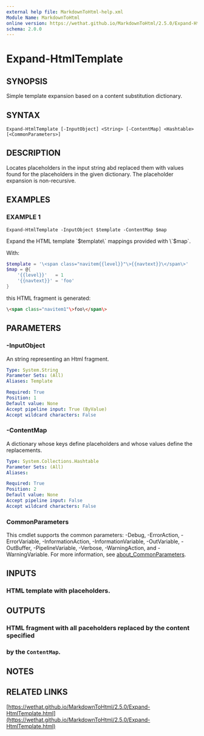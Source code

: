 ```yaml
---
external help file: MarkdownToHtml-help.xml
Module Name: MarkdownToHtml
online version: https://wethat.github.io/MarkdownToHtml/2.5.0/Expand-HtmlTemplate.html
schema: 2.0.0
---
```


# Expand-HtmlTemplate

## SYNOPSIS
Simple template expansion based on a content substitution dictionary.

## SYNTAX

```
Expand-HtmlTemplate [-InputObject] <String> [-ContentMap] <Hashtable> [<CommonParameters>]
```

## DESCRIPTION
Locates placeholders in the input string abd replaced them
with values found for the placeholders in the given dictionary.
The placeholder
expansion is non-recursive.

## EXAMPLES

### EXAMPLE 1
```
Expand-HtmlTemplate -InputObject $template -ContentMap $map
```

Expand the HTML template \`$template\` mappings provided with \`$map\`.

With:

~~~ PowerShell
$template = '\<span class="navitem{{level}}"\>{{navtext}}\</span\>'
$map = @{
    '{{level}}'   = 1
    '{{navtext}}' = 'foo'
}
~~~

this HTML fragment is generated:

~~~ html
\<span class="navitem1"\>foo\</span\>
~~~

## PARAMETERS

### -InputObject
An string representing an Html fragment.

```yaml
Type: System.String
Parameter Sets: (All)
Aliases: Template

Required: True
Position: 1
Default value: None
Accept pipeline input: True (ByValue)
Accept wildcard characters: False
```

### -ContentMap
A dictionary whose keys define placeholders and whose values define the
replacements.

```yaml
Type: System.Collections.Hashtable
Parameter Sets: (All)
Aliases:

Required: True
Position: 2
Default value: None
Accept pipeline input: False
Accept wildcard characters: False
```

### CommonParameters
This cmdlet supports the common parameters: -Debug, -ErrorAction, -ErrorVariable, -InformationAction, -InformationVariable, -OutVariable, -OutBuffer, -PipelineVariable, -Verbose, -WarningAction, and -WarningVariable. For more information, see [about_CommonParameters](http://go.microsoft.com/fwlink/?LinkID=113216).

## INPUTS

### HTML template with placeholders.
## OUTPUTS

### HTML fragment with all paceholders replaced by the content specified
### by the `ContentMap`.
## NOTES

## RELATED LINKS

[https://wethat.github.io/MarkdownToHtml/2.5.0/Expand-HtmlTemplate.html](https://wethat.github.io/MarkdownToHtml/2.5.0/Expand-HtmlTemplate.html)

